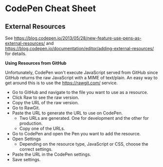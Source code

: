# CodePen Cheat Sheet


## External Resources

See https://blog.codepen.io/2013/05/28/new-feature-use-pens-as-external-resources/ and
https://blog.codepen.io/documentation/editor/adding-external-resources/ for details.

**Using Resources from GitHub**

Unfortunately, CodePen won't execute JavaScript served from GitHub since GitHub returns the raw JavaScript with a MIME
of text/plain.  An easy way to get around this is to use the https://rawgit.com/ service.

* Go to GitHub and navigate to the file you want to use as a resource.
* Click Raw to see the raw version.
* Copy the URL of the raw version.
* Go to RawGit.
* Paste the URL to generate the URL to use on CodePen.
  - Two URLs are generated. One for development and the other for production.
  - Copy one of the URLs.
* Go to CodePen and open the Pen you want to add the resource.
* Open Settings
  - Depending on the resource type, JavaScript or CSS, choose the correct settings.
* Paste the URL in the CodePen settings.
* Save settings.

